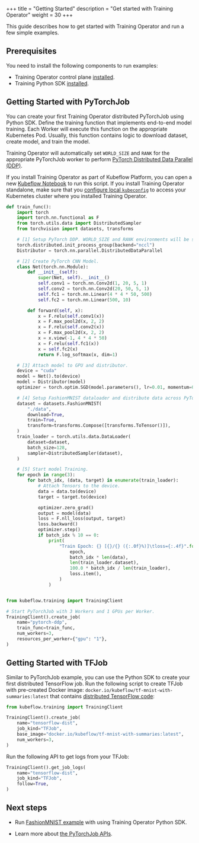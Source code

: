 +++
title = "Getting Started"
description = "Get started with Training Operator"
weight = 30
+++

This guide describes how to get started with Training Operator and run a few simple examples.

## Prerequisites

You need to install the following components to run examples:

- Training Operator control plane [installed](/docs/components/training/installation/#installing-control-plane).
- Training Python SDK [installed](/docs/components/training/installation/#installing-python-sdk).

## Getting Started with PyTorchJob

You can create your first Training Operator distributed PyTorchJob using Python SDK. Define the
training function that implements end-to-end model training. Each Worker will execute this
function on the appropriate Kubernetes Pod. Usually, this function contains logic to
download dataset, create model, and train the model.

Training Operator will automatically set `WORLD_SIZE` and `RANK` for the appropriate PyTorchJob
worker to perform [PyTorch Distributed Data Parallel (DDP)](https://pytorch.org/tutorials/intermediate/ddp_tutorial.html).

If you install Training Operator as part of Kubeflow Platform, you can open a new
[Kubeflow Notebook](/docs/components/notebooks/quickstart-guide/) to run this script. If you
install Training Operator standalone, make sure that you
[configure local `kubeconfig`](https://kubernetes.io/docs/tasks/access-application-cluster/access-cluster/#programmatic-access-to-the-api)
to access your Kubernetes cluster where you installed Training Operator.

```python
def train_func():
    import torch
    import torch.nn.functional as F
    from torch.utils.data import DistributedSampler
    from torchvision import datasets, transforms

    # [1] Setup PyTorch DDP. WORLD_SIZE and RANK environments will be set by Training Operator.
    torch.distributed.init_process_group(backend="nccl")
    Distributor = torch.nn.parallel.DistributedDataParallel

    # [2] Create PyTorch CNN Model.
    class Net(torch.nn.Module):
        def __init__(self):
            super(Net, self).__init__()
            self.conv1 = torch.nn.Conv2d(1, 20, 5, 1)
            self.conv2 = torch.nn.Conv2d(20, 50, 5, 1)
            self.fc1 = torch.nn.Linear(4 * 4 * 50, 500)
            self.fc2 = torch.nn.Linear(500, 10)

        def forward(self, x):
            x = F.relu(self.conv1(x))
            x = F.max_pool2d(x, 2, 2)
            x = F.relu(self.conv2(x))
            x = F.max_pool2d(x, 2, 2)
            x = x.view(-1, 4 * 4 * 50)
            x = F.relu(self.fc1(x))
            x = self.fc2(x)
            return F.log_softmax(x, dim=1)

    # [3] Attach model to GPU and distributor.
    device = "cuda"
    model = Net().to(device)
    model = Distributor(model)
    optimizer = torch.optim.SGD(model.parameters(), lr=0.01, momentum=0.5)

    # [4] Setup FashionMNIST dataloader and distribute data across PyTorchJob workers.
    dataset = datasets.FashionMNIST(
        "./data",
        download=True,
        train=True,
        transform=transforms.Compose([transforms.ToTensor()]),
    )
    train_loader = torch.utils.data.DataLoader(
        dataset=dataset,
        batch_size=128,
        sampler=DistributedSampler(dataset),
    )

    # [5] Start model Training.
    for epoch in range(3):
        for batch_idx, (data, target) in enumerate(train_loader):
            # Attach Tensors to the device.
            data = data.to(device)
            target = target.to(device)

            optimizer.zero_grad()
            output = model(data)
            loss = F.nll_loss(output, target)
            loss.backward()
            optimizer.step()
            if batch_idx % 10 == 0:
                print(
                    "Train Epoch: {} [{}/{} ({:.0f}%)]\tloss={:.4f}".format(
                        epoch,
                        batch_idx * len(data),
                        len(train_loader.dataset),
                        100.0 * batch_idx / len(train_loader),
                        loss.item(),
                    )
                )


from kubeflow.training import TrainingClient

# Start PyTorchJob with 3 Workers and 1 GPUs per Worker.
TrainingClient().create_job(
    name="pytorch-ddp",
    train_func=train_func,
    num_workers=3,
    resources_per_worker={"gpu": "1"},
)
```

## Getting Started with TFJob

Similar to PyTorchJob example, you can use the Python SDK to create your first distributed
TensorFlow job. Run the following script to create TFJob with pre-created Docker image:
`docker.io/kubeflow/tf-mnist-with-summaries:latest` that contains
[distributed TensorFlow code](https://github.com/kubeflow/training-operator/tree/e6b4300f9dfebb5c2a3269641c828add367688ee/examples/tensorflow/mnist_with_summaries):

```python
from kubeflow.training import TrainingClient

TrainingClient().create_job(
    name="tensorflow-dist",
    job_kind="TFJob",
    base_image="docker.io/kubeflow/tf-mnist-with-summaries:latest",
    num_workers=3,
)
```

Run the following API to get logs from your TFJob:

```python
TrainingClient().get_job_logs(
    name="tensorflow-dist",
    job_kind="TFJob",
    follow=True,
)
```

## Next steps

- Run [FashionMNIST example](https://github.com/kubeflow/training-operator/blob/7345e33b333ba5084127efe027774dd7bed8f6e6/examples/pytorch/image-classification/Train-CNN-with-FashionMNIST.ipynb) with using Training Operator Python SDK.

- Learn more about [the PyTorchJob APIs](/docs/components/training/user-guides/pytorch/).
